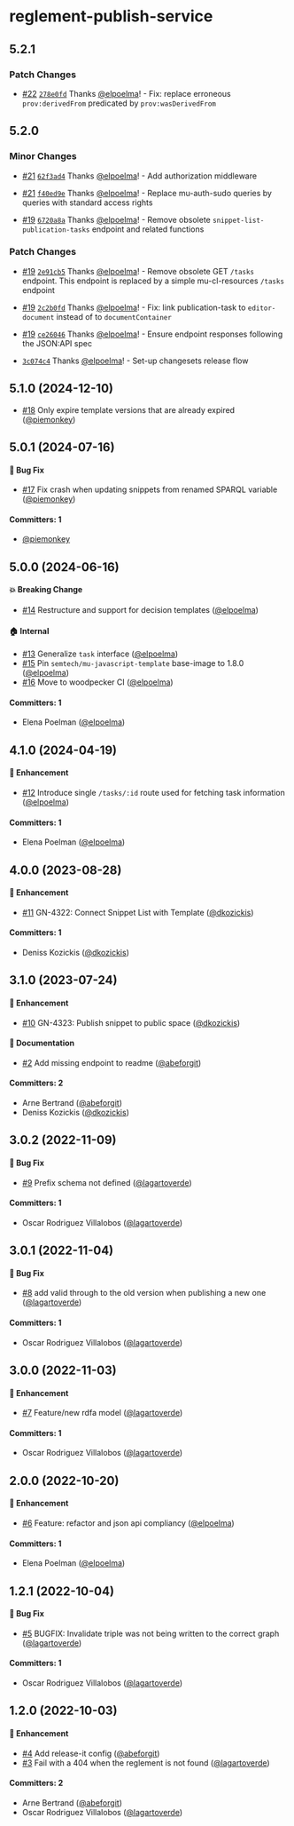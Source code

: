 # reglement-publish-service

## 5.2.1

### Patch Changes

- [#22](https://github.com/lblod/reglement-publish-service/pull/22) [`278e0fd`](https://github.com/lblod/reglement-publish-service/commit/278e0fdc157fd8e6f5c4fc07e7c3ffb2c5b4c022) Thanks [@elpoelma](https://github.com/elpoelma)! - Fix: replace erroneous `prov:derivedFrom` predicated by `prov:wasDerivedFrom`

## 5.2.0

### Minor Changes

- [#21](https://github.com/lblod/reglement-publish-service/pull/21) [`62f3ad4`](https://github.com/lblod/reglement-publish-service/commit/62f3ad471609295d562f906008b752902ae2992e) Thanks [@elpoelma](https://github.com/elpoelma)! - Add authorization middleware

- [#21](https://github.com/lblod/reglement-publish-service/pull/21) [`f40ed9e`](https://github.com/lblod/reglement-publish-service/commit/f40ed9e5e199142b33595c043931d84f8dde640e) Thanks [@elpoelma](https://github.com/elpoelma)! - Replace mu-auth-sudo queries by queries with standard access rights

- [#19](https://github.com/lblod/reglement-publish-service/pull/19) [`6720a8a`](https://github.com/lblod/reglement-publish-service/commit/6720a8a75db947900be7adaadc49d58dd154aee6) Thanks [@elpoelma](https://github.com/elpoelma)! - Remove obsolete `snippet-list-publication-tasks` endpoint and related functions

### Patch Changes

- [#19](https://github.com/lblod/reglement-publish-service/pull/19) [`2e91cb5`](https://github.com/lblod/reglement-publish-service/commit/2e91cb5e7a56e0960991d06838e44612cfad0c28) Thanks [@elpoelma](https://github.com/elpoelma)! - Remove obsolete GET `/tasks` endpoint. This endpoint is replaced by a simple mu-cl-resources `/tasks` endpoint

- [#19](https://github.com/lblod/reglement-publish-service/pull/19) [`2c2b0fd`](https://github.com/lblod/reglement-publish-service/commit/2c2b0fdfc34322f58b864a909aee72f03f10b69b) Thanks [@elpoelma](https://github.com/elpoelma)! - Fix: link publication-task to `editor-document` instead of to `documentContainer`

- [#19](https://github.com/lblod/reglement-publish-service/pull/19) [`ce26046`](https://github.com/lblod/reglement-publish-service/commit/ce260467d026b4fd57c4261ec9aa617022b1967a) Thanks [@elpoelma](https://github.com/elpoelma)! - Ensure endpoint responses following the JSON:API spec

- [`3c074c4`](https://github.com/lblod/reglement-publish-service/commit/3c074c4b52112fd8d34cdfe57b74afe1cf510b7e) Thanks [@elpoelma](https://github.com/elpoelma)! - Set-up changesets release flow

## 5.1.0 (2024-12-10)

- [#18](https://github.com/lblod/reglement-publish-service/pull/18) Only expire template versions that are already expired ([@piemonkey](https://github.com/piemonkey))

## 5.0.1 (2024-07-16)

#### :bug: Bug Fix

- [#17](https://github.com/lblod/reglement-publish-service/pull/17) Fix crash when updating snippets from renamed SPARQL variable ([@piemonkey](https://github.com/piemonkey))

#### Committers: 1

- [@piemonkey](https://github.com/piemonkey)

## 5.0.0 (2024-06-16)

#### :boom: Breaking Change

- [#14](https://github.com/lblod/reglement-publish-service/pull/14) Restructure and support for decision templates ([@elpoelma](https://github.com/elpoelma))

#### :house: Internal

- [#13](https://github.com/lblod/reglement-publish-service/pull/13) Generalize `task` interface ([@elpoelma](https://github.com/elpoelma))
- [#15](https://github.com/lblod/reglement-publish-service/pull/15) Pin `semtech/mu-javascript-template` base-image to 1.8.0 ([@elpoelma](https://github.com/elpoelma))
- [#16](https://github.com/lblod/reglement-publish-service/pull/16) Move to woodpecker CI ([@elpoelma](https://github.com/elpoelma))

#### Committers: 1

- Elena Poelman ([@elpoelma](https://github.com/elpoelma))

## 4.1.0 (2024-04-19)

#### :rocket: Enhancement

- [#12](https://github.com/lblod/reglement-publish-service/pull/12) Introduce single `/tasks/:id` route used for fetching task information ([@elpoelma](https://github.com/elpoelma))

#### Committers: 1

- Elena Poelman ([@elpoelma](https://github.com/elpoelma))

## 4.0.0 (2023-08-28)

#### :rocket: Enhancement

- [#11](https://github.com/lblod/reglement-publish-service/pull/11) GN-4322: Connect Snippet List with Template ([@dkozickis](https://github.com/dkozickis))

#### Committers: 1

- Deniss Kozickis ([@dkozickis](https://github.com/dkozickis))

## 3.1.0 (2023-07-24)

#### :rocket: Enhancement

- [#10](https://github.com/lblod/reglement-publish-service/pull/10) GN-4323: Publish snippet to public space ([@dkozickis](https://github.com/dkozickis))

#### :memo: Documentation

- [#2](https://github.com/lblod/reglement-publish-service/pull/2) Add missing endpoint to readme ([@abeforgit](https://github.com/abeforgit))

#### Committers: 2

- Arne Bertrand ([@abeforgit](https://github.com/abeforgit))
- Deniss Kozickis ([@dkozickis](https://github.com/dkozickis))

## 3.0.2 (2022-11-09)

#### :bug: Bug Fix

- [#9](https://github.com/lblod/reglement-publish-service/pull/9) Prefix schema not defined ([@lagartoverde](https://github.com/lagartoverde))

#### Committers: 1

- Oscar Rodriguez Villalobos ([@lagartoverde](https://github.com/lagartoverde))

## 3.0.1 (2022-11-04)

#### :bug: Bug Fix

- [#8](https://github.com/lblod/reglement-publish-service/pull/8) add valid through to the old version when publishing a new one ([@lagartoverde](https://github.com/lagartoverde))

#### Committers: 1

- Oscar Rodriguez Villalobos ([@lagartoverde](https://github.com/lagartoverde))

## 3.0.0 (2022-11-03)

#### :rocket: Enhancement

- [#7](https://github.com/lblod/reglement-publish-service/pull/7) Feature/new rdfa model ([@lagartoverde](https://github.com/lagartoverde))

#### Committers: 1

- Oscar Rodriguez Villalobos ([@lagartoverde](https://github.com/lagartoverde))

## 2.0.0 (2022-10-20)

#### :rocket: Enhancement

- [#6](https://github.com/lblod/reglement-publish-service/pull/6) Feature: refactor and json api compliancy ([@elpoelma](https://github.com/elpoelma))

#### Committers: 1

- Elena Poelman ([@elpoelma](https://github.com/elpoelma))

## 1.2.1 (2022-10-04)

#### :bug: Bug Fix

- [#5](https://github.com/lblod/reglement-publish-service/pull/5) BUGFIX: Invalidate triple was not being written to the correct graph ([@lagartoverde](https://github.com/lagartoverde))

#### Committers: 1

- Oscar Rodriguez Villalobos ([@lagartoverde](https://github.com/lagartoverde))

## 1.2.0 (2022-10-03)

#### :rocket: Enhancement

- [#4](https://github.com/lblod/reglement-publish-service/pull/4) Add release-it config ([@abeforgit](https://github.com/abeforgit))
- [#3](https://github.com/lblod/reglement-publish-service/pull/3) Fail with a 404 when the reglement is not found ([@lagartoverde](https://github.com/lagartoverde))

#### Committers: 2

- Arne Bertrand ([@abeforgit](https://github.com/abeforgit))
- Oscar Rodriguez Villalobos ([@lagartoverde](https://github.com/lagartoverde))
